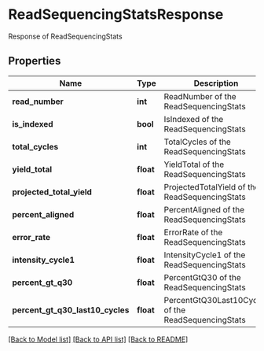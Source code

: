 # ReadSequencingStatsResponse

Response of ReadSequencingStats
## Properties
Name | Type | Description | Notes
------------ | ------------- | ------------- | -------------
**read_number** | **int** | ReadNumber of the ReadSequencingStats | [optional] 
**is_indexed** | **bool** | IsIndexed of the ReadSequencingStats | [optional] 
**total_cycles** | **int** | TotalCycles of the ReadSequencingStats | [optional] 
**yield_total** | **float** | YieldTotal of the ReadSequencingStats | [optional] 
**projected_total_yield** | **float** | ProjectedTotalYield of the ReadSequencingStats | [optional] 
**percent_aligned** | **float** | PercentAligned of the ReadSequencingStats | [optional] 
**error_rate** | **float** | ErrorRate of the ReadSequencingStats | [optional] 
**intensity_cycle1** | **float** | IntensityCycle1 of the ReadSequencingStats | [optional] 
**percent_gt_q30** | **float** | PercentGtQ30 of the ReadSequencingStats | [optional] 
**percent_gt_q30_last10_cycles** | **float** | PercentGtQ30Last10Cycles of the ReadSequencingStats | [optional] 

[[Back to Model list]](../README.md#documentation-for-models) [[Back to API list]](../README.md#documentation-for-api-endpoints) [[Back to README]](../README.md)


